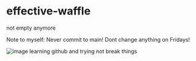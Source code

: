 # effective-waffle

not empty anymore

Note to myself: Never commit to main!
Dont change anything on Fridays!

![image](https://github.com/user-attachments/assets/65d8b036-6741-4fda-8bde-90b5e55f9f20)
learning github and trying not break things
